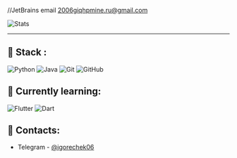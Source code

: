 //JetBrains email 2006giqhpmine.ru@gmail.com

![Stats](https://github-readme-stats.vercel.app/api?username=igorechek06&show_icons=true&theme=dark)
 
___

## 🤔 Stack : 
![Python](https://img.shields.io/badge/-Python-3572a5?style=flat-square&logo=python&logoColor=white) ![Java](https://img.shields.io/badge/-Java-b07219?style=flat-square&logo=java&logoColor=white) ![Git](https://img.shields.io/badge/-Git-F44D27?style=flat-square&logo=git&logoColor=white) ![GitHub](https://img.shields.io/badge/-GitHub-24292E?style=flat-square&logo=github&logoColor=white)

## 🤯 Currently learning:
![Flutter](https://shields.io/badge/Flutter-02569b?logo=flutter&style=flat-square) ![Dart](https://shields.io/badge/Dart-blue?logo=dart&style=flat-square)

## 💬 Contacts:
* Telegram - [@igorechek06](https://t.me/igorechek06)

